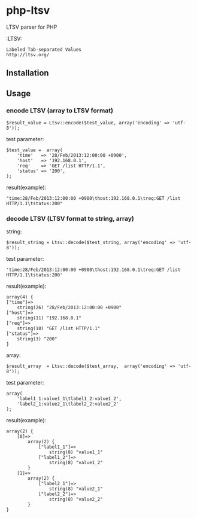 php-ltsv
========

LTSV parser for PHP

:LTSV:

	Labeled Tab-separated Values
	http://ltsv.org/

Installation
------------


Usage
-----

### encode LTSV (array to LTSV format)

	$result_value = Ltsv::encode($test_value, array('encoding' => 'utf-8'));

test parameter:

	$test_value =  array(
		'time'   => '28/Feb/2013:12:00:00 +0900',
		'host'   => '192.168.0.1',
		'req'    => 'GET /list HTTP/1.1',
		'status' => '200',
	);

result(example):

 	"time:28/Feb/2013:12:00:00 +0900\thost:192.168.0.1\treq:GET /list HTTP/1.1\tstatus:200"

### decode LTSV (LTSV format to string, array)

string:

	$result_string = Ltsv::decode($test_string, array('encoding' => 'utf-8')); 

test parameter:

	'time:28/Feb/2013:12:00:00 +0900\thost:192.168.0.1\treq:GET /list HTTP/1.1\tstatus:200'


result(example):

	array(4) {
	["time"]=>
 		string(26) "28/Feb/2013:12:00:00 +0900"
  	["host"]=>
		string(11) "192.168.0.1"
	["req"]=>
		string(18) "GET /list HTTP/1.1"
	["status"]=>
		string(3) "200"
	}


array:

	$result_array  = Ltsv::decode($test_array, 	array('encoding' => 'utf-8'));

test parameter:

	array(
		'label1_1:value1_1\tlabel1_2:value1_2',
		'label2_1:value2_1\tlabel2_2:value2_2'
	);


result(example):

	array(2) {
		[0]=>
			array(2) {
				["label1_1"]=>
		    		string(8) "value1_1"
	    		["label1_2"]=>
	    			string(8) "value1_2"
  			}
		[1]=>
			array(2) {
				["label2_1"]=>
					string(8) "value2_1"
				["label2_2"]=>
					string(8) "value2_2"
			}
	}
